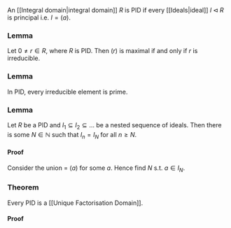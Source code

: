 An [[Integral domain|integral domain]] $R$ is PID if every [[Ideals|ideal]] $I\triangleleft R$ is principal i.e. $I=(a)$.

### Lemma
Let $0\neq r\in R$, where $R$ is PID. Then $(r)$ is maximal if and only if $r$ is irreducible.

### Lemma
In PID, every irreducible element is prime.

### Lemma
Let $R$ be a PID and $I_1\subseteq I_2\subseteq \dots$ be a nested sequence of ideals. Then there is some $N\in \mathbb N$ such that $I_n=I_N$ for all $n\geq N$.
#### Proof
Consider the union = $(a)$ for some $a$. Hence find $N$ s.t. $a\in I_N$. 

### Theorem
Every PID is a [[Unique Factorisation Domain]].
#### Proof
